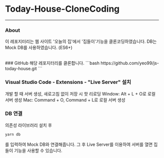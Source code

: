 # Today-House-CloneCoding
---
### About
이 레포지터리는 웹 사이트 '오늘의 집'에서 '집들이'기능을 클론코딩하였습니다.
DB는 Mock DB를 사용하였습니다. (ES6+)

<br>
### GitHub
해당 레포지터리를 클론합니다.
```bash
https://github.com/yeo99/js-today-house.git
```
<br>

### Visual Studio Code - Extensions - "Live Server" 설치
개발 할 때 서버 생성, 새로고침 없이 저장 시 핫 리로딩
Window: Alt + L + O로 로컬 서버 생성
Mac: Command + O, Command + L로 로컬 서버 생성
<br>

### DB 연결
의존성 라이브러리 설치 후
```bash
yarn db
```
를 입력하여 Mock DB와 연결해줍니다.
그 후 Live Server를 이용하여 서버를 열면 집들이 기능을 사용할 수 있습니다.